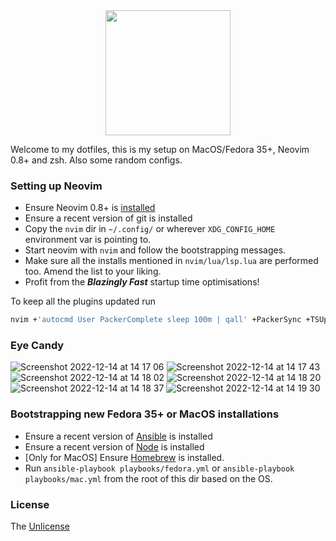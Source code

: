 <div align="center">
  <img src="https://neovim.io/logos/neovim-mark-flat.png" width=200 />
</div>

Welcome to my dotfiles, this is my setup on MacOS/Fedora 35+, Neovim 0.8+ and zsh. Also some random configs.

### Setting up Neovim

- Ensure Neovim 0.8+ is [installed](https://github.com/neovim/neovim/wiki/Installing-Neovim)
- Ensure a recent version of git is installed
- Copy the `nvim` dir in `~/.config/` or wherever `XDG_CONFIG_HOME` environment var is pointing to.
- Start neovim with `nvim` and follow the bootstrapping messages.
- Make sure all the installs mentioned in `nvim/lua/lsp.lua` are performed too. Amend the list to your liking.
- Profit from the **_Blazingly Fast_** startup time optimisations!

To keep all the plugins updated run
```sh
nvim +'autocmd User PackerComplete sleep 100m | qall' +PackerSync +TSUpdate
```

### Eye Candy

![Screenshot 2022-12-14 at 14 17 06](https://user-images.githubusercontent.com/5615588/207620185-8295d753-1b3e-4533-8544-7e9744ee9011.png)
![Screenshot 2022-12-14 at 14 17 43](https://user-images.githubusercontent.com/5615588/207620205-a91295c5-793d-4ffa-b969-7ed745877096.png)
![Screenshot 2022-12-14 at 14 18 02](https://user-images.githubusercontent.com/5615588/207620218-54385f57-2735-4a90-9b47-f4c0110132d5.png)
![Screenshot 2022-12-14 at 14 18 20](https://user-images.githubusercontent.com/5615588/207620229-6ed30f2d-9929-430a-ad32-830ce131e890.png)
![Screenshot 2022-12-14 at 14 18 37](https://user-images.githubusercontent.com/5615588/207620245-e9c252e4-37ab-4e72-8248-4e64f49d917a.png)
![Screenshot 2022-12-14 at 14 19 30](https://user-images.githubusercontent.com/5615588/207620253-7d875cc2-5ea0-4e77-a3b4-2d6bc4aed3cc.png)

### Bootstrapping new Fedora 35+ or MacOS installations

- Ensure a recent version of [Ansible](https://docs.ansible.com/ansible/latest/installation_guide/intro_installation.html) is installed
- Ensure a recent version of [Node](https://nodejs.org/en/download/) is installed
- [Only for MacOS] Ensure [Homebrew](https://brew.sh/) is installed.
- Run `ansible-playbook playbooks/fedora.yml` or `ansible-playbook playbooks/mac.yml` from the root of this dir based on the OS.

### License
The [Unlicense](https://unlicense.org/)
